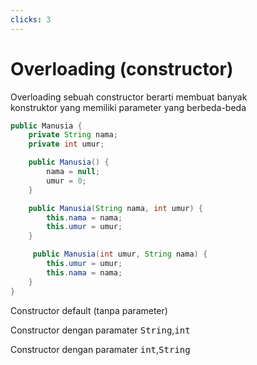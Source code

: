 ```yaml
---
clicks: 3
---
```


# Overloading (constructor)

Overloading sebuah constructor berarti membuat banyak <br>konstruktor yang memiliki parameter yang berbeda-beda

<div class='grid grid-cols-2 mt-4'>

```java {all|5-8|10-13|15-18}
public Manusia {
    private String nama;
    private int umur;

    public Manusia() {
        nama = null;
        umur = 0;
    }

    public Manusia(String nama, int umur) {
        this.nama = nama;
        this.umur = umur;
    }

     public Manusia(int umur, String nama) {
        this.umur = umur;
        this.nama = nama;
    }
}
```

<div class='ml-4'>
<div v-click-hide="2" v-click="1" class='text-sm mt-28'>

<carbon-arrow-left class='inline'/> Constructor default (tanpa parameter)

</div>
<div v-click-hide="3" v-click="2" class='text-sm mt-16'>

<carbon-arrow-left class='inline'/> Constructor dengan paramater <kbd>String</kbd>,<kbd>int</kbd>

</div>

<div v-click="3" class='text-sm mt-16'>

<carbon-arrow-left class='inline'/> Constructor dengan paramater <kbd>int</kbd>,<kbd>String</kbd>

</div>
</div>
</div>
